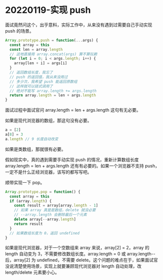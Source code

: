 # 20220119-实现 push

面试竟然问这个，出乎意料，实际工作中，从来没有遇到过需要自己手动实现 push 的场景。

```JavaScript
Array.prototype.push = function(...args) {
  const array = this
  const len = array.length
  // 这地直接用 array.concat(args) 算不算玩赖
  for (let i = 0; i < args.length; i++) {
    array[len + i] = args[i]
  }
  // 返回数组长度，我忘了
  // push 的返回值，我从来没用过
  // 多少次，我希望 push 能返回原数组
  // 这样就可以链式调用了
  // 绝对不能写 array.length += args.length
  return array.length = len + args.length
}
```

面试过程中面试官问 array.length = len + args.length 这句有无必要。

如果是现代浏览器的数组，那这句没有必要。

```JavaScript
a = [2]
a[8] = 3
a.length // 9 长度自动改变
```

如果是类数组，那就很有必要。

假如现实中，真的遇到需要手动实现 push 的情况，重新计算数组长度 array.length = len + args.length 还有有必要的。如果一个浏览器不支持 push，一定不是什么正经浏览器，该写的都写写吧。

顺带实现一下 pop。

```JavaScript
Array.prototype.pop = function() {
  const array = this
  if (array.length) {
    const result = array[array.length - 1]
    // 如果 array 真是是数组，delete 就没必要
    // --array.length 会删除最后一个元素
    delete array[--array.length] 
    return result
  }
  // 如果数组长度为 0，返回 undefined
}
```

如果是现代浏览器，对于一个空数组来 array 来说，array[2] = 2，array 的 length 自动变为 3，不需要修改数组长度。array.length = 0 或 array.length-- 后，array[2] 为 undefined，不需要 delete。这个问题的难点在于，如果面试官没说清楚使用场景，实现上就要兼顾现代浏览器对 length 自动处理，改 length/delete 元素要小心。



























